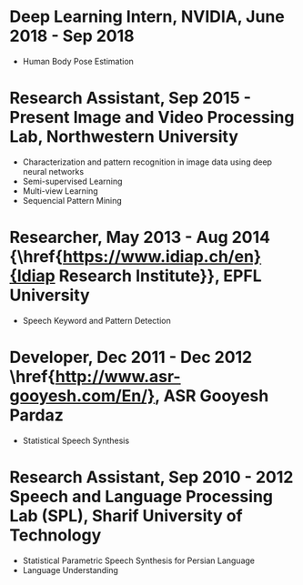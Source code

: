 Deep Learning Intern, NVIDIA, June 2018 - Sep 2018
======
* Human Body Pose Estimation

Research Assistant, Sep 2015 - Present
Image and Video Processing Lab, Northwestern University
======
* Characterization and pattern recognition in image data using deep neural networks
* Semi-supervised Learning
* Multi-view Learning
* Sequencial Pattern Mining


Researcher, May 2013 - Aug 2014
{\href{https://www.idiap.ch/en}{Idiap Research Institute}}, EPFL University
======
* Speech Keyword and Pattern Detection

Developer, Dec 2011 - Dec 2012
\href{http://www.asr-gooyesh.com/En/}, ASR Gooyesh Pardaz
======
* Statistical Speech Synthesis


Research Assistant, Sep 2010 - 2012
Speech and Language Processing Lab (SPL), Sharif University of Technology
======

* Statistical Parametric Speech Synthesis for Persian Language
* Language Understanding
